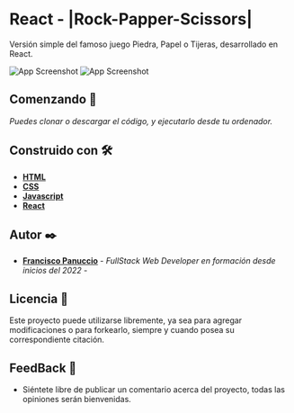 # React - |Rock-Papper-Scissors|

Versión simple del famoso juego Piedra, Papel o Tijeras, desarrollado en React. 

![App Screenshot](https://firebasestorage.googleapis.com/v0/b/react-playgames.appspot.com/o/Screen%2Frps.png?alt=media&token=fbbdeb8b-1f7e-4405-8004-9070c75c9ad1)
![App Screenshot](https://firebasestorage.googleapis.com/v0/b/react-playgames.appspot.com/o/Screen%2Frps2.png?alt=media&token=1afcb1a9-fe01-4aff-98b4-a2986a829e7d)

## Comenzando 🚀

_Puedes clonar o descargar el código, y ejecutarlo desde tu ordenador._

## Construido con 🛠️

* [**HTML**](https://developer.mozilla.org/es/docs/Web/HTML)
* [**CSS**](https://developer.mozilla.org/es/docs/Web/CSS)
* [**Javascript**](https://developer.mozilla.org/es/docs/Web/JavaScript)
* [**React**](https://es.reactjs.org/)

## Autor ✒️

* [**Francisco Panuccio**](https://github.com/Francisco-Panuccio) - *FullStack Web Developer en formación desde inicios del 2022* - 

## Licencia 📄

Este proyecto puede utilizarse libremente, ya sea para agregar modificaciones o para forkearlo, siempre y cuando posea su correspondiente citación. 

## FeedBack 📌

* Siéntete libre de publicar un comentario acerca del proyecto, todas las opiniones serán bienvenidas.
